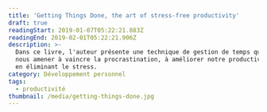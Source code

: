 ```yaml
---
title: 'Getting Things Done, the art of stress-free productivity'
draft: true
readingStart: 2019-01-07T05:22:21.883Z
readingEnd: 2019-02-01T05:22:21.906Z
description: >-
  Dans ce livre, l'auteur présente une technique de gestion de temps qui peut
  nous amener à vaincre la procrastination, à améliorer notre productivité tout
  en éliminant le stress.
category: Développement personnel
tags:
  - productivité
thumbnail: /media/getting-things-done.jpg
---
```


